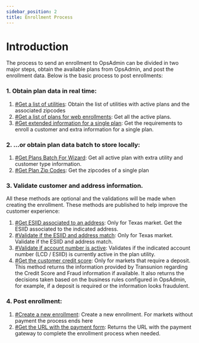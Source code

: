```yaml
---
sidebar_position: 2
title: Enrollment Process
---
```


# Introduction

The process to send an enrollment to OpsAdmin can be divided in two major steps, obtain the available plans from OpsAdmin, and post the enrollment data. Below is the basic process to post enrollments:

### 1. Obtain plan data in real time:​
1. [#Get a list of utilities](/redocusaurus/api#tag/Utilities): Obtain the list of utilities with active plans and the associated zipcodes
2. [#Get a list of plans for web enrollments](http://localhost:3000/): Get all the active plans.
3. [#Get extended information for a single plan](http://localhost:3000/): Get the requirements to enroll a customer and extra information for a single plan.

### 2. ...or obtain plan data batch to store locally:
1. [#Get Plans Batch For Wizard](http://localhost:3000/): Get all active plan with extra utility and customer type information.
2. [#Get Plan Zip Codes](http://localhost:3000/): Get the zipcodes of a single plan

### 3. Validate customer and address information. 
All these methods are optional and the validations will be made when creating the enrollment. These methods are published to help improve the customer experience:​
1. [#Get ESIID associated to an address](http://localhost:3000/): Only for Texas market. Get the ESIID associated to the indicated address.​
2. [#Validate if the ESIID and address match](http://localhost:3000/): Only for Texas market. Validate if the ESIID and address match.​
3. [#Validate if account number is active](http://localhost:3000/): Validates if the indicated account number (LCD / ESIID) is currently active in the plan utility.​
4. [#Get the customer credit score](http://localhost:3000/): Only for markets that require a deposit. This method returns the information provided by Transunion regarding the Credit Score and Fraud information if available. It also returns the decisions taken based on the business rules configured in OpsAdmin, for example, if a deposit is required or the information looks fraudulent.

### 4. Post enrollment:​
1. [#Create a new enrollment](http://localhost:3000/): Create a new enrollment. For markets without payment the process ends here
2. [#Get the URL with the payment form](http://localhost:3000/): Returns the URL with the payment gateway to complete the enrollment process when needed.